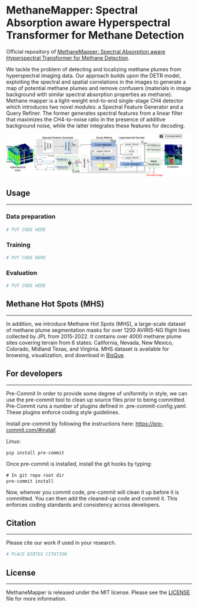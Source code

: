 # MethaneMapper: Spectral Absorption aware Hyperspectral Transformer for Methane Detection #

Official repository of [MethaneMapper: Spectral Absorption aware Hyperspectral Transformer for Methane Detection]().

We tackle the problem of detecting and localizing methane plumes from hyperspectral imaging data.
Our approach builds upon the DETR model, exploiting the spectral and spatial correlations in the images
to generate a map of potential methane plumes and remove confusers (materials in image background with similar
spectral absorption properties as methane). Methane mapper is a light-weight end-to-end single-stage
CH4 detector which introduces two novel modules: a Spectral Feature Generator and a Query Refiner.
The former generates spectral features from a linear filter that maximizes the CH4-to-noise ratio in the presence of
additive background noise, while the latter integrates these features for decoding.

![Alt text](./docs/architecture.png)

## Usage
_______________________________________________

### Data preparation

```bash
# PUT CODE HERE
```

### Training

```bash
# PUT CODE HERE
```

### Evaluation

```bash
# PUT CODE HERE
```

## Methane Hot Spots (MHS)
____________________________________

In addition, we introduce Methane Hot Spots (MHS), a large-scale dataset of methane
plume segmentation masks for over 1200 AVIRIS-NG flight
lines collected by JPL from 2015-2022. It contains over 4000 methane plume
sites covering terrain from 6 states: California, Nevada, New Mexico, Colorado,
Midland Texas, and Virginia. MHS dataset is available for browsing, visualization, and download in [BisQue]().

## For developers
______________________________
Pre-Commit
In order to provide some degree of uniformity in style, we can use the pre-commit tool to clean up source files prior to being committed. Pre-Commit runs a number of plugins defined in .pre-commit-config.yaml. These plugins enforce coding style guidelines.

Install pre-commit by following the instructions here: https://pre-commit.com/#install

Linux:
```
pip install pre-commit
```

Once pre-commit is installed, install the git hooks by typing:
```
# In git repo root dir
pre-commit install
```
Now, whenver you commit code, pre-commit will clean it up before it is committed. You can then add the cleaned-up code and commit it. This enforces coding standards and consistency across developers.

## Citation
________________________________
Please cite our work if used in your research.
```bash
# PLACE BIBTEX CITATION
```

## License
_________________________________
MethaneMapper is released under the MIT license. Please see the [LICENSE](./LICENSE) file for more information.
